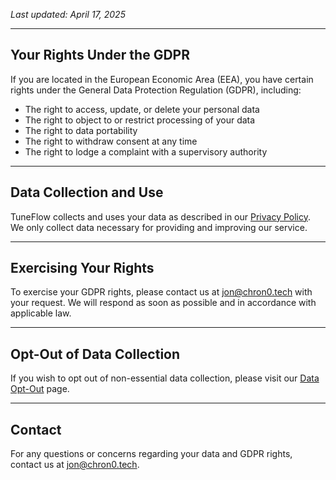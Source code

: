 _Last updated: April 17, 2025_

---

## Your Rights Under the GDPR

If you are located in the European Economic Area (EEA), you have certain rights under the General Data Protection Regulation (GDPR), including:

- The right to access, update, or delete your personal data
- The right to object to or restrict processing of your data
- The right to data portability
- The right to withdraw consent at any time
- The right to lodge a complaint with a supervisory authority

---

## Data Collection and Use

TuneFlow collects and uses your data as described in our [Privacy Policy](/privacy-policy). We only collect data necessary for providing and improving our service.

---

## Exercising Your Rights

To exercise your GDPR rights, please contact us at [jon@chron0.tech](mailto:jon@chron0.tech) with your request. We will respond as soon as possible and in accordance with applicable law.

---

## Opt-Out of Data Collection

If you wish to opt out of non-essential data collection, please visit our [Data Opt-Out](/data-opt-out) page.

---

## Contact

For any questions or concerns regarding your data and GDPR rights, contact us at [jon@chron0.tech](mailto:jon@chron0.tech).
